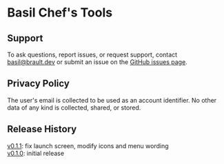 # Basil Chef's Tools

## Support

To ask questions, report issues, or request support, contact
[basil@brault.dev](mailto:basil@brault.dev) or submit an issue on the
[GitHub issues page](https://github.com/ianbrault/basil/issues).

## Privacy Policy

The user's email is collected to be used as an account identifier. No other
data of any kind is collected, shared, or stored.

## Release History

[v0.1.1](https://github.com/ianbrault/basil/releases/tag/v0.1.1):
fix launch screen, modify icons and menu wording<br>
[v0.1.0](https://github.com/ianbrault/basil/releases/tag/v0.1.0):
initial release<br>

